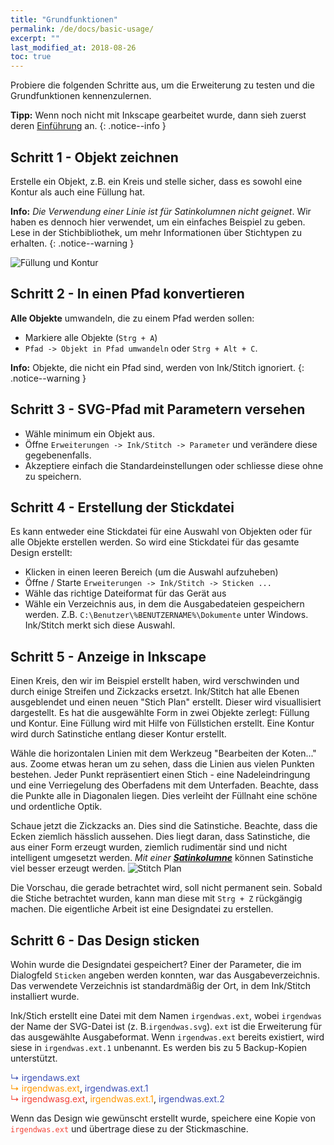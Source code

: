 ```yaml
---
title: "Grundfunktionen"
permalink: /de/docs/basic-usage/
excerpt: ""
last_modified_at: 2018-08-26
toc: true
---
```

Probiere die folgenden Schritte aus, um die Erweiterung zu testen und die Grundfunktionen kennenzulernen.

**Tipp:** Wenn noch nicht mit Inkscape gearbeitet wurde, dann sieh zuerst deren [Einführung](https://inkscape.org/de/doc/tutorials/basic/tutorial-basic.html) an.
{: .notice--info }

## Schritt 1 - Objekt zeichnen

Erstelle ein Objekt, z.B. ein Kreis und stelle sicher, dass es sowohl eine Kontur als auch eine Füllung hat.

**Info:** *Die Verwendung einer Linie ist für Satinkolumnen nicht geignet*. Wir haben es dennoch hier verwendet, um ein einfaches Beispiel zu geben. Lese in der Stichbibliothek, um mehr Informationen über Stichtypen zu erhalten.
{: .notice--warning }

![Füllung und Kontur](https://edutechwiki.unige.ch/mediawiki/images/thumb/8/86/SVG-yellow-circle-stroke-fill.png/300px-SVG-yellow-circle-stroke-fill.png)

## Schritt 2 - In einen Pfad konvertieren
**Alle Objekte** umwandeln, die zu einem Pfad werden sollen:

* Markiere alle Objekte (`Strg + A`)
* `Pfad -> Objekt in Pfad umwandeln` oder `Strg + Alt + C`. <br>

**Info:** Objekte, die nicht ein Pfad sind, werden von Ink/Stitch ignoriert.
{: .notice--warning }

## Schritt 3 - SVG-Pfad mit Parametern versehen

* Wähle minimum ein Objekt aus.
* Öffne `Erweiterungen -> Ink/Stitch -> Parameter` und verändere diese gegebenenfalls.
* Akzeptiere einfach die Standardeinstellungen oder schliesse diese ohne zu speichern.

## Schritt 4 - Erstellung der Stickdatei

Es kann entweder eine Stickdatei für eine Auswahl von Objekten oder für alle Objekte erstellen werden.
So wird eine Stickdatei für das gesamte Design erstellt:

* Klicken in einen leeren Bereich (um die Auswahl aufzuheben)
* Öffne / Starte `Erweiterungen -> Ink/Stitch -> Sticken ...`
* Wähle das richtige Dateiformat für das Gerät aus
* Wähle ein Verzeichnis aus, in dem die Ausgabedateien gespeichern werden. Z.B. `C:\Benutzer\%BENUTZERNAME%\Dokumente` unter Windows. Ink/Stitch merkt sich diese Auswahl.

## Schritt 5 - Anzeige in Inkscape

Einen Kreis, den wir im Beispiel erstellt haben, wird verschwinden und durch einige Streifen und Zickzacks ersetzt. Ink/Stitch hat alle Ebenen ausgeblendet und einen neuen "Stich Plan" erstellt. Dieser wird visuallisiert dargestellt. Es hat die ausgewählte Form in zwei Objekte zerlegt: Füllung und Kontur. Eine Füllung wird mit Hilfe von Füllstichen erstellt. Eine Kontur wird durch Satinstiche entlang dieser Kontur erstellt.

Wähle die horizontalen Linien mit dem Werkzeug "Bearbeiten der Koten..." aus. Zoome etwas heran um zu sehen, dass die Linien aus vielen Punkten bestehen. Jeder Punkt repräsentiert einen Stich - eine Nadeleindringung und eine Verriegelung des Oberfadens mit dem Unterfaden. Beachte, dass die Punkte alle in Diagonalen liegen. Dies verleiht der Füllnaht eine schöne und ordentliche Optik.

Schaue jetzt die Zickzacks an. Dies sind die Satinstiche. Beachte, dass die Ecken ziemlich hässlich aussehen. Dies liegt daran, dass Satinstiche, die aus einer Form erzeugt wurden, ziemlich rudimentär sind und nicht intelligent umgesetzt werden. *Mit einer [**Satinkolumne**](/docs/stitches/satin/)* können Satinstiche viel besser erzeugt werden.
![Stitch Plan](https://edutechwiki.unige.ch/mediawiki/images/thumb/6/6a/Inkstitch-stitch-plan.png/800px-Inkstitch-stitch-plan.png)

Die Vorschau, die gerade betrachtet wird, soll nicht permanent sein. Sobald die Stiche betrachtet wurden, kann man diese mit `Strg + Z` rückgängig machen. Die eigentliche Arbeit ist eine Designdatei zu erstellen.

## Schritt 6 - Das Design sticken
Wohin wurde die Designdatei gespeichert? Einer der Parameter, die im Dialogfeld `Sticken` angeben werden konnten, war das Ausgabeverzeichnis. Das verwendete Verzeichnis ist standardmäßig der Ort, in dem Ink/Stitch installiert wurde.

Ink/Stich erstellt eine Datei mit dem Namen `irgendwas.ext`, wobei `irgendwas` der Name der SVG-Datei ist (z. B.`irgendwas.svg`). `ext` ist die Erweiterung für das ausgewählte Ausgabeformat. Wenn `irgendwas.ext` bereits existiert, wird siese in `irgendwas.ext.1` unbenannt. Es werden bis zu 5 Backup-Kopien unterstützt.

   <span style="color: #3f51b5;">↳ irgendaws.ext</span><br/>
   <span style="color: #ff9800;">↳ irgendwas.ext</span>, <span style="color: #3f51b5;">irgendwas.ext.1</span><br/>
   <span style="color: #f44336;">↳ irgendwasg.ext</span>, <span style="color: #ff9800;">irgendwas.ext.1</span>, <span style="color: #3f51b5;">irgendwas.ext.2</span>

Wenn das Design wie gewünscht erstellt wurde, speichere eine Kopie von <span style="color: #f44336;">`irgendwas.ext`</span> und übertrage diese zu der Stickmaschine.
